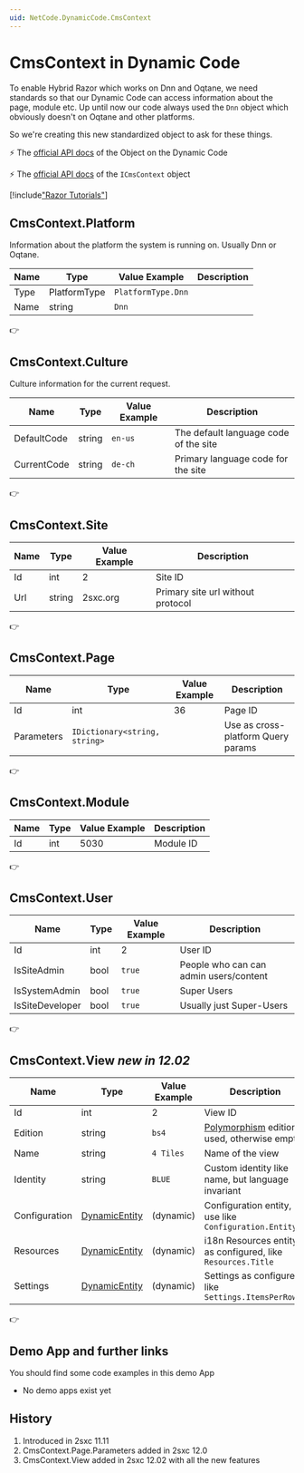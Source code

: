 ```yaml
---
uid: NetCode.DynamicCode.CmsContext
---
```


# CmsContext in Dynamic Code

To enable Hybrid Razor which works on Dnn and Oqtane, we need standards so that our Dynamic Code can access information about the page, module etc. Up until now our code always used the `Dnn` object which obviously doesn't on Oqtane and other platforms. 

So we're creating this new standardized object to ask for these things. 

⚡ The [official API docs](xref:ToSic.Sxc.Code.IDynamicCode.CmsContext) of the Object on the Dynamic Code

⚡ The [official API docs](xref:ToSic.Sxc.Context.ICmsContext) of the `ICmsContext` object



[!include["Razor Tutorials"](~/shared/tutorials/razor.md)]

## CmsContext.Platform

Information about the platform the system is running on. Usually Dnn or Oqtane.

| Name | Type | Value Example | Description
| --- | --- | --- | ---
| Type | PlatformType | `PlatformType.Dnn` 
| Name | string | `Dnn` 

👉 [](xref:ToSic.Sxc.Context.ICmsPlatform)


## CmsContext.Culture

Culture information for the current request.

| Name | Type | Value Example | Description
| --- | --- | --- | ---
| DefaultCode | string | `en-us` | The default language code of the site
| CurrentCode | string | `de-ch` | Primary language code for the site

👉 [](xref:ToSic.Sxc.Context.ICmsCulture)

## CmsContext.Site

| Name | Type | Value Example | Description
| --- | --- | --- | ---
| Id | int | 2 | Site ID
| Url | string | 2sxc.org | Primary site url without protocol

👉 [](xref:ToSic.Sxc.Context.ICmsSite)

## CmsContext.Page

| Name | Type | Value Example | Description
| --- | --- | --- | ---
| Id | int | 36 | Page ID
| Parameters | `IDictionary<string, string>` | | Use as cross-platform Query params

👉 [](xref:ToSic.Sxc.Context.ICmsPage)

## CmsContext.Module

| Name | Type | Value Example | Description
| --- | --- | --- | ---
| Id | int | 5030 | Module ID

👉 [](xref:ToSic.Sxc.Context.ICmsModule)



## CmsContext.User

| Name | Type | Value Example | Description
| --- | --- | --- | ---
| Id | int | 2 | User ID
| IsSiteAdmin | bool | `true` | People who can can admin users/content
| IsSystemAdmin | bool | `true` | Super Users
| IsSiteDeveloper | bool | `true` | Usually just Super-Users

👉 [](xref:ToSic.Sxc.Context.ICmsSite)



## CmsContext.View _new in 12.02_

| Name | Type | Value Example | Description
| --- | --- | --- | ---
| Id | int | 2 | View ID
| Edition | string | `bs4` | [Polymorphism](xref:Basics.Polymorphism.Index) edition if used, otherwise empty
| Name | string | `4 Tiles` | Name of the view
| Identity | string | `BLUE` | Custom identity like name, but language invariant
| Configuration | [DynamicEntity](xref:NetCode.DynamicData.DynamicEntity) | (dynamic) | Configuration entity, use like `Configuration.EntityId`
| Resources | [DynamicEntity](xref:NetCode.DynamicData.DynamicEntity) | (dynamic) | i18n Resources entity as configured, like `Resources.Title`
| Settings | [DynamicEntity](xref:NetCode.DynamicData.DynamicEntity) | (dynamic) | Settings as configured, like `Settings.ItemsPerRow`

👉 [](xref:ToSic.Sxc.Context.ICmsView)


## Demo App and further links

You should find some code examples in this demo App
* No demo apps exist yet

## History

1. Introduced in 2sxc 11.11
1. CmsContext.Page.Parameters added in 2sxc 12.0
1. CmsContext.View added in 2sxc 12.02 with all the new features